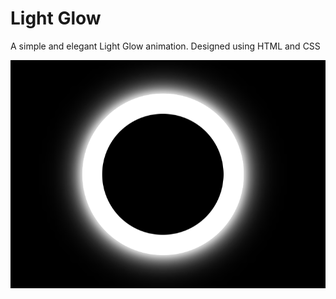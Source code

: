 # Light Glow

A simple and elegant Light Glow animation. Designed using HTML and CSS
<br />

![Hero section](./Screenshot.png)
